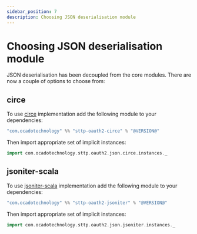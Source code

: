 ```yaml
---
sidebar_position: 7
description: Choosing JSON deserialisation module
---
```


# Choosing JSON deserialisation module
JSON deserialisation has been decoupled from the core modules.
There are now a couple of options to choose from:

## circe
To use [circe](https://github.com/circe/circe) implementation
add the following module to your dependencies:

```scala
"com.ocadotechnology" %% "sttp-oauth2-circe" % "@VERSION@"
```

Then import appropriate set of implicit instances:

```scala
import com.ocadotechnology.sttp.oauth2.json.circe.instances._
```

## jsoniter-scala
To use [jsoniter-scala](https://github.com/plokhotnyuk/jsoniter-scala) implementation
add the following module to your dependencies:

```scala
"com.ocadotechnology" %% "sttp-oauth2-jsoniter" % "@VERSION@"
```

Then import appropriate set of implicit instances:

```scala
import com.ocadotechnology.sttp.oauth2.json.jsoniter.instances._
```